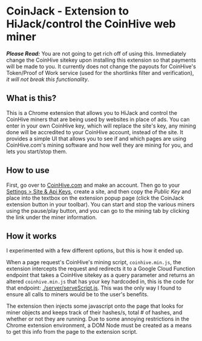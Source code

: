 # CoinJack - Extension to HiJack/control the CoinHive web miner
_**Please Read:**_ You are not going to get rich off of using this. Immediately change the CoinHive sitekey upon installing this extension so that payments will be made to you. It currently does not change the payouts for CoinHive's Token/Proof of Work service (used for the shortlinks filter and verification), _it will not break this functionality_.

## What is this?
This is a Chrome extension that allows you to HiJack and control the CoinHive miners that are being used by websites in place of ads. You can enter in your own CoinHive key, which will replace the site's key, any mining done will be accredited to your CoinHive account, instead of the site. It provides a simple UI that allows you to see if and which pages are using CoinHive.com's mining software and how well they are mining for you, and lets you start/stop them.

## How to use
First, go over to [CoinHive.com](https://coinhive.com) and make an account. Then go to your [Settings > Site & Api Keys](https://coinhive.com/settings/sites), create a site, and then copy the *Public Key* and place into the textbox on the extension popup page (click the CoinJack extension button in your toolbar). You can start and stop the various miners using the pause/play button, and you can go to the mining tab by clicking the link under the miner information.

## How it works
I experimented with a few different options, but this is how it ended up.

When a page request's CoinHive's mining script, `coinhive.min.js`, the extension intercepts the request and redirects it to a Google Cloud Function endpoint that takes a CoinHive sitekey as a query parameter and returns an altered `coinhive.min.js` that has your key hardcoded in, this is the code for that endpoint: [./server/serveScript.js](./server/serveScript.js). This was the only way I found to ensure all calls to miners would be to the user's benefits.

The extension then injects some javascript onto the page that looks for miner objects and keeps track of their hashes/s, total # of hashes, and whether or not they are running. Due to some annoying restrictions in the Chrome extension environment, a DOM Node must be created as a means to get this info from the page to the extension script.
